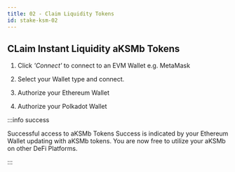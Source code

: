 ```yaml
---
title: 02 - Claim Liquidity Tokens
id: stake-ksm-02
---
```


## CLaim Instant Liquidity aKSMb Tokens

1. Click *'Connect'* to connect to an EVM Wallet e.g. MetaMask

2. Select your Wallet type and connect.

3. Authorize your Ethereum Wallet

4. Authorize your Polkadot Wallet

:::info success

Successful access to aKSMb Tokens
Success is indicated by your Ethereum Wallet updating with aKSMb tokens.
You are now free to utilize your aKSMb on other DeFi Platforms.

:::